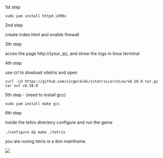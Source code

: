 <p>1st step</p>
<code>sudo yum install httpd.s390x</code>
<p>2nd step</p>
create index.html and enable firewall
<p>3th step</p>
acces the page http://(your_ip), and show the logs in linux terminal
<p>4th step <p>
<p>use crl to dowload vitetris and open</p>
<code>curl -LO https://github.com/vicgeralds/vitetris/archive/v0.58.0.tar.gz</code>
<code>tar xvf v0.58.0</code>
<p>5th step - (need to install gcc)</p>
<code>sudo yum install make gcc</code>
<p>6th step<p>
<p>inside the tetirs directory configure and run the game</p>
<code>./configure && make</code>
<code>./tetris</code>
<p>you are runing tetris in a ibm mainframe.</p>
<img src='https://cdn.discordapp.com/attachments/954003796093173770/1060255136716423249/image.png'>
